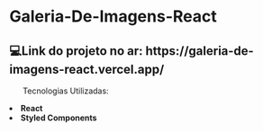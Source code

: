 # Galeria-De-Imagens-React
<h2>💻Link do projeto no ar: https://galeria-de-imagens-react.vercel.app/ </h2>

<ul>Tecnologias Utilizadas:<b></ul>
<li>React</li>
<li>Styled Components</li>
